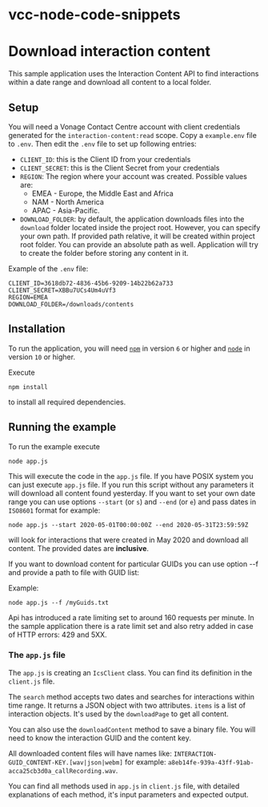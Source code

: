 # vcc-node-code-snippets

# Download interaction content

This sample application uses the Interaction Content API to find interactions within a date range and download all content to a local folder.

## Setup

You will need a Vonage Contact Centre account with client credentials generated for the `interaction-content:read` scope.
Copy a `example.env` file to `.env`. Then edit the `.env` file to set up following entries:

- `CLIENT_ID`: this is the Client ID from your credentials
- `CLIENT_SECRET`: this is the Client Secret from your credentials
- `REGION`: The region where your account was created. Possible values are:
  - EMEA - Europe, the Middle East and Africa
  - NAM - North America
  - APAC - Asia-Pacific.
- `DOWNLOAD_FOLDER`: by default, the application downloads files into the `download` folder located inside the project root. However, you can specify your own path. If provided path relative, it will be created within project root folder. You can provide an absolute path as well. Application will try to create the folder before storing any content in it.

Example of the `.env` file:

```
CLIENT_ID=3618db72-4836-45b6-9209-14b22b62a733
CLIENT_SECRET=XBBu7UCs4Um4uVf3
REGION=EMEA
DOWNLOAD_FOLDER=/downloads/contents
```

## Installation

To run the application, you will need [`npm`](https://www.npmjs.com/get-npm) in version `6` or higher and [`node`](https://nodejs.org/en/download/) in version `10` or higher.

Execute

```
npm install
```

to install all required dependencies.

## Running the example

To run the example execute

```
node app.js
```

This will execute the code in the `app.js` file. If you have POSIX system you can just execute `app.js` file.
If you run this script without any parameters it will download all content found yesterday.
If you want to set your own date range you can use options `--start` (or `s`) and `--end` (or `e`) and pass dates in `ISO8601` format for example:

```
node app.js --start 2020-05-01T00:00:00Z --end 2020-05-31T23:59:59Z
```

will look for interactions that were created in May 2020 and download all content.
The provided dates are **inclusive**.

If you want to download content for particular GUIDs you can use option --f and provide a path to file with GUID list:

Example:

```
node app.js --f /myGuids.txt
```

Api has introduced a rate limiting set to around 160 requests per minute.
In the sample application there is a rate limit set and also retry added in case of HTTP errors:
429 and 5XX.

### The `app.js` file

The `app.js` is creating an `IcsClient` class. You can find its definition in the `client.js` file.

The `search` method accepts two dates and searches for interactions within time range.
It returns a JSON object with two attributes. `items` is a list of interaction objects.
It's used by the `downloadPage` to get all content.

You can also use the `downloadContent` method to save a binary file.
You will need to know the interaction GUID and the content key.

All downloaded content files will have names like:
`INTERACTION-GUID_CONTENT-KEY.[wav|json|webm]` for example:
`a8eb14fe-939a-43ff-91ab-acca25cb3d0a_callRecording.wav`.

You can find all methods used in `app.js` in `client.js` file, with detailed explanations of each method, it's input parameters and expected output.
